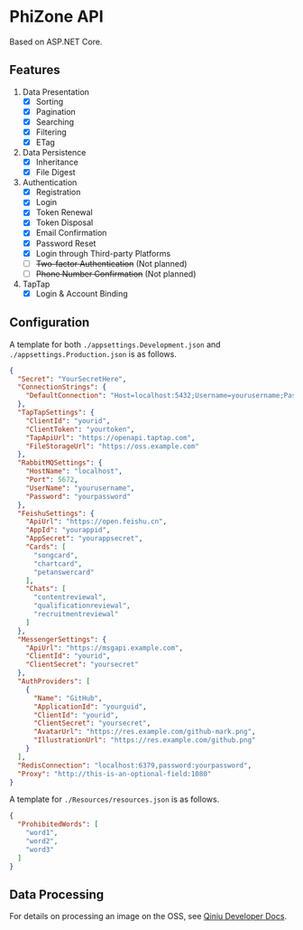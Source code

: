 ﻿# PhiZone API

Based on ASP.NET Core.

## Features

1. Data Presentation
    - [x] Sorting
    - [x] Pagination
    - [x] Searching
    - [x] Filtering
    - [x] ETag
2. Data Persistence
    - [x] Inheritance
    - [x] File Digest
3. Authentication
    - [x] Registration
    - [x] Login
    - [x] Token Renewal
    - [x] Token Disposal
    - [x] Email Confirmation
    - [x] Password Reset
    - [x] Login through Third-party Platforms
    - [ ] ~~Two-factor Authentication~~ (Not planned)
    - [ ] ~~Phone Number Confirmation~~ (Not planned)
4. TapTap
    - [x] Login & Account Binding

## Configuration

A template for both `./appsettings.Development.json` and `./appsettings.Production.json` is as follows.

```json
{
  "Secret": "YourSecretHere",
  "ConnectionStrings": {
    "DefaultConnection": "Host=localhost:5432;Username=yourusername;Password=yourpassword;Database=yourdatabase"
  },
  "TapTapSettings": {
    "ClientId": "yourid",
    "ClientToken": "yourtoken",
    "TapApiUrl": "https://openapi.taptap.com",
    "FileStorageUrl": "https://oss.example.com"
  },
  "RabbitMQSettings": {
    "HostName": "localhost",
    "Port": 5672,
    "UserName": "yourusername",
    "Password": "yourpassword"
  },
  "FeishuSettings": {
    "ApiUrl": "https://open.feishu.cn",
    "AppId": "yourappid",
    "AppSecret": "yourappsecret",
    "Cards": [
      "songcard",
      "chartcard",
      "petanswercard"
    ],
    "Chats": [
      "contentreviewal",
      "qualificationreviewal",
      "recruitmentreviewal"
    ]
  },
  "MessengerSettings": {
    "ApiUrl": "https://msgapi.example.com",
    "ClientId": "yourid",
    "ClientSecret": "yoursecret"
  },
  "AuthProviders": [
    {
      "Name": "GitHub",
      "ApplicationId": "yourguid",
      "ClientId": "yourid",
      "ClientSecret": "yoursecret",
      "AvatarUrl": "https://res.example.com/github-mark.png",
      "IllustrationUrl": "https://res.example.com/github.png"
    }
  ],
  "RedisConnection": "localhost:6379,password:yourpassword", 
  "Proxy": "http://this-is-an-optional-field:1080"
}

```

A template for `./Resources/resources.json` is as follows.

```json
{
  "ProhibitedWords": [
    "word1",
    "word2",
    "word3"
  ]
}
```

## Data Processing

For details on processing an image on the OSS,
see [Qiniu Developer Docs](https://developer.qiniu.com/dora/3683/img-directions-for-use).